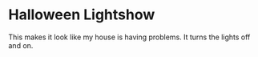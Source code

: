 # Halloween Lightshow

This makes it look like my house is having problems.  It turns the lights
off and on. 
